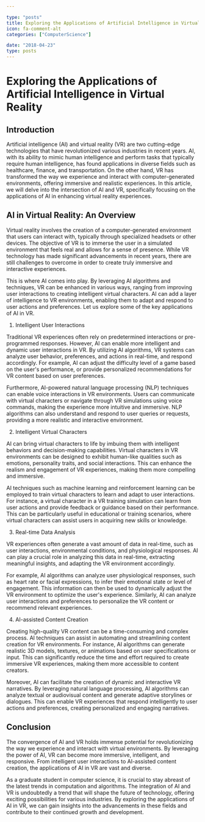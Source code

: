 ```yaml
---

type: "posts"
title: Exploring the Applications of Artificial Intelligence in Virtual Reality
icon: fa-comment-alt
categories: ["ComputerScience"]

date: "2018-04-23"
type: posts
---
```





# Exploring the Applications of Artificial Intelligence in Virtual Reality

## Introduction

Artificial intelligence (AI) and virtual reality (VR) are two cutting-edge technologies that have revolutionized various industries in recent years. AI, with its ability to mimic human intelligence and perform tasks that typically require human intelligence, has found applications in diverse fields such as healthcare, finance, and transportation. On the other hand, VR has transformed the way we experience and interact with computer-generated environments, offering immersive and realistic experiences. In this article, we will delve into the intersection of AI and VR, specifically focusing on the applications of AI in enhancing virtual reality experiences.

## AI in Virtual Reality: An Overview

Virtual reality involves the creation of a computer-generated environment that users can interact with, typically through specialized headsets or other devices. The objective of VR is to immerse the user in a simulated environment that feels real and allows for a sense of presence. While VR technology has made significant advancements in recent years, there are still challenges to overcome in order to create truly immersive and interactive experiences.

This is where AI comes into play. By leveraging AI algorithms and techniques, VR can be enhanced in various ways, ranging from improving user interactions to creating intelligent virtual characters. AI can add a layer of intelligence to VR environments, enabling them to adapt and respond to user actions and preferences. Let us explore some of the key applications of AI in VR.

1. Intelligent User Interactions

Traditional VR experiences often rely on predetermined interactions or pre-programmed responses. However, AI can enable more intelligent and dynamic user interactions in VR. By utilizing AI algorithms, VR systems can analyze user behavior, preferences, and actions in real-time, and respond accordingly. For example, AI can adjust the difficulty level of a game based on the user's performance, or provide personalized recommendations for VR content based on user preferences.

Furthermore, AI-powered natural language processing (NLP) techniques can enable voice interactions in VR environments. Users can communicate with virtual characters or navigate through VR simulations using voice commands, making the experience more intuitive and immersive. NLP algorithms can also understand and respond to user queries or requests, providing a more realistic and interactive environment.

2. Intelligent Virtual Characters

AI can bring virtual characters to life by imbuing them with intelligent behaviors and decision-making capabilities. Virtual characters in VR environments can be designed to exhibit human-like qualities such as emotions, personality traits, and social interactions. This can enhance the realism and engagement of VR experiences, making them more compelling and immersive.

AI techniques such as machine learning and reinforcement learning can be employed to train virtual characters to learn and adapt to user interactions. For instance, a virtual character in a VR training simulation can learn from user actions and provide feedback or guidance based on their performance. This can be particularly useful in educational or training scenarios, where virtual characters can assist users in acquiring new skills or knowledge.

3. Real-time Data Analysis

VR experiences often generate a vast amount of data in real-time, such as user interactions, environmental conditions, and physiological responses. AI can play a crucial role in analyzing this data in real-time, extracting meaningful insights, and adapting the VR environment accordingly.

For example, AI algorithms can analyze user physiological responses, such as heart rate or facial expressions, to infer their emotional state or level of engagement. This information can then be used to dynamically adjust the VR environment to optimize the user's experience. Similarly, AI can analyze user interactions and preferences to personalize the VR content or recommend relevant experiences.

4. AI-assisted Content Creation

Creating high-quality VR content can be a time-consuming and complex process. AI techniques can assist in automating and streamlining content creation for VR environments. For instance, AI algorithms can generate realistic 3D models, textures, or animations based on user specifications or input. This can significantly reduce the time and effort required to create immersive VR experiences, making them more accessible to content creators.

Moreover, AI can facilitate the creation of dynamic and interactive VR narratives. By leveraging natural language processing, AI algorithms can analyze textual or audiovisual content and generate adaptive storylines or dialogues. This can enable VR experiences that respond intelligently to user actions and preferences, creating personalized and engaging narratives.

## Conclusion

The convergence of AI and VR holds immense potential for revolutionizing the way we experience and interact with virtual environments. By leveraging the power of AI, VR can become more immersive, intelligent, and responsive. From intelligent user interactions to AI-assisted content creation, the applications of AI in VR are vast and diverse.

As a graduate student in computer science, it is crucial to stay abreast of the latest trends in computation and algorithms. The integration of AI and VR is undoubtedly a trend that will shape the future of technology, offering exciting possibilities for various industries. By exploring the applications of AI in VR, we can gain insights into the advancements in these fields and contribute to their continued growth and development.